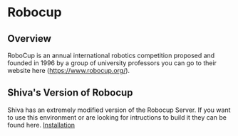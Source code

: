 # Robocup

## Overview

RoboCup is an annual international robotics competition proposed and founded in 1996 by a group of university professors you can go to their website here (https://www.robocup.org/). 

## Shiva's Version of Robocup

Shiva has an extremely modified version of the Robocup Server. If you want to use this environment or are looking for intructions to build it they can be found here. [Installation](https://github.com/nflux/Control-Tasks/blob/master/shiva/docs/Installation.md)

